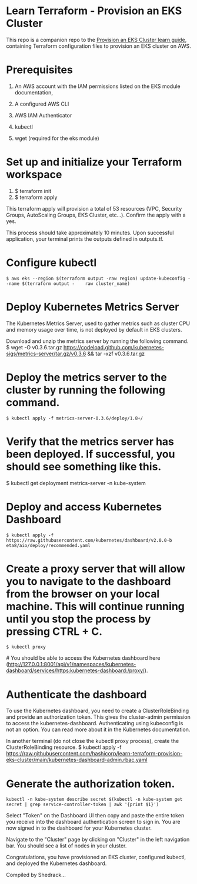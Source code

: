 # Learn Terraform - Provision an EKS Cluster

This repo is a companion repo to the [Provision an EKS Cluster learn guide](https://learn.hashicorp.com/terraform/kubernetes/provision-eks-cluster), containing
Terraform configuration files to provision an EKS cluster on AWS.

# Prerequisites 

1. An AWS account with the IAM permissions listed on the EKS module documentation, 

2. A configured AWS CLI 

3. AWS IAM Authenticator 

4. kubectl 

5. wget (required for the eks module) 

# Set up and initialize your Terraform workspace 
1. $ terraform init 
2. $ terraform apply 

This terraform apply will provision a total of 53 resources (VPC, Security Groups, AutoScaling Groups, EKS Cluster, etc...). Confirm the apply with a yes. 

This process should take approximately 10 minutes. Upon successful application, your terminal prints the outputs defined in outputs.tf. 

# Configure kubectl 
    $ aws eks --region $(terraform output -raw region) update-kubeconfig --name $(terraform output -	raw cluster_name) 

# Deploy Kubernetes Metrics Server 

The Kubernetes Metrics Server, used to gather metrics such as cluster CPU and memory usage over time, is not deployed by default in EKS clusters. 

Download and unzip the metrics server by running the following command. 
    $ wget -O v0.3.6.tar.gz https://codeload.github.com/kubernetes-sigs/metrics-server/tar.gz/v0.3.6 	&& tar -xzf v0.3.6.tar.gz 

# Deploy the metrics server to the cluster by running the following command. 
    $ kubectl apply -f metrics-server-0.3.6/deploy/1.8+/ 

# Verify that the metrics server has been deployed. If successful, you should see something like this. 
$ kubectl get deployment metrics-server -n kube-system 

# Deploy and access Kubernetes Dashboard 
    $ kubectl apply -f https://raw.githubusercontent.com/kubernetes/dashboard/v2.0.0-b	eta8/aio/deploy/recommended.yaml 

# Create a proxy server that will allow you to navigate to the dashboard from the browser on your local machine. This will continue running until you stop the process by pressing CTRL + C. 
    $ kubectl proxy 

# You should be able to access the Kubernetes dashboard here (http://127.0.0.1:8001/api/v1/namespaces/kubernetes-dashboard/services/https:kubernetes-dashboard:/proxy/). 

# Authenticate the dashboard 
To use the Kubernetes dashboard, you need to create a ClusterRoleBinding and provide an authorization token. This gives the cluster-admin permission to access the kubernetes-dashboard. Authenticating using kubeconfig is not an option. You can read more about it in the Kubernetes documentation. 

In another terminal (do not close the kubectl proxy process), create the ClusterRoleBinding resource. 
    $ kubectl apply -f https://raw.githubusercontent.com/hashicorp/learn-terraform-provision-eks-cluster/main/kubernetes-dashboard-admin.rbac.yaml 

# Generate the authorization token. 
    kubectl -n kube-system describe secret $(kubectl -n kube-system get secret | grep service-controller-token | awk '{print $1}') 

Select "Token" on the Dashboard UI then copy and paste the entire token you receive into the dashboard authentication screen to sign in. You are now signed in to the dashboard for your Kubernetes cluster. 

Navigate to the "Cluster" page by clicking on "Cluster" in the left navigation bar. You should see a list of nodes in your cluster. 

Congratulations, you have provisioned an EKS cluster, configured kubectl, and deployed the Kubernetes dashboard. 

Compiled by Shedrack...
